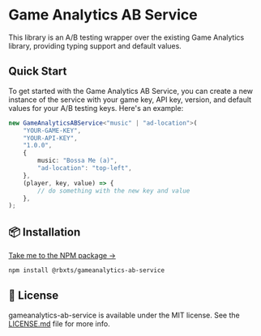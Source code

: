 # Game Analytics AB Service

This library is an A/B testing wrapper over the existing Game Analytics library, providing typing support and default values.

## Quick Start

To get started with the Game Analytics AB Service, you can create a new instance of the service with your game key, API key, version, and default values for your A/B testing keys. Here's an example:

```ts
new GameAnalyticsABService<"music" | "ad-location">(
	"YOUR-GAME-KEY",
	"YOUR-API-KEY",
	"1.0.0",
	{
		music: "Bossa Me (a)",
		"ad-location": "top-left",
	},
	(player, key, value) => {
		// do something with the new key and value
	},
);
```

## 📦 Installation

[Take me to the NPM package →](https://www.npmjs.com/package/@rbxts/gameanalytics-ab-service)

```bash
npm install @rbxts/gameanalytics-ab-service
```

## 🪪 License

gameanalytics-ab-service is available under the MIT license. See the [LICENSE.md](LICENSE.md) file for more info.
